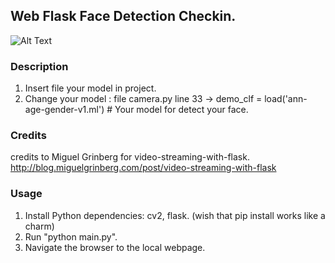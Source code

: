 
## Web Flask Face Detection Checkin.


![Alt Text](https://i.ibb.co/swWT9y8/Screen-Shot-2563-07-22-at-12-11-52.png)


### Description

1. Insert file your model in project.
2. Change your model : file camera.py line 33 -> demo_clf = load('ann-age-gender-v1.ml')  # Your model for detect your face.

### Credits
credits to Miguel Grinberg for video-streaming-with-flask. 
http://blog.miguelgrinberg.com/post/video-streaming-with-flask

### Usage
1. Install Python dependencies: cv2, flask. (wish that pip install works like a charm)
2. Run "python main.py".
3. Navigate the browser to the local webpage.
